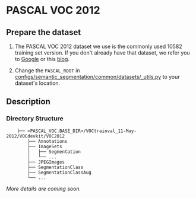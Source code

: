 # PASCAL VOC 2012

## Prepare the dataset

1. The PASCAL VOC 2012 dataset we use is the commonly used 10582 training set version. If you don't already have that dataset, we refer you to [Google](https://www.google.com) or this [blog](https://www.sun11.me/blog/2018/how-to-use-10582-trainaug-images-on-DeeplabV3-code/).

2. Change the `PASCAL_ROOT` in [configs/semantic_segmentation/common/datasets/_utils.py](../../configs/semantic_segmentation/common/datasets/_utils.py) to your dataset's location.

## Description

### Directory Structure

```
    ├── <PASCAL_VOC.BASE_DIR>/VOCtrainval_11-May-2012/VOCdevkit/VOC2012                    
        ├── Annotations 
        ├── ImageSets
        │   ├── Segmentation
        │   └── ... 
        ├── JPEGImages
        ├── SegmentationClass
        ├── SegmentationClassAug
        └── ...
```

*More details are coming soon.*
